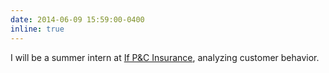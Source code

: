 ```yaml
---
date: 2014-06-09 15:59:00-0400
inline: true
---
```


I will be a summer intern at [If P&C Insurance](https://www.if-insurance.com/), analyzing customer behavior.
